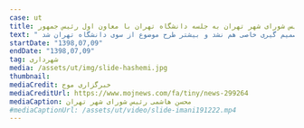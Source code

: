 ```yaml
---
case: ut
title: اشاره رئیس شورای شهر تهران به جلسه دانشگاه تهران با معاون اول رئیس جمهور
text: " محسن هاشمی ، رئیس شورای شهر تهران  در حاشیه جلسه شورای اسلامی شهر تهران و در جمع خبرنگاران به جلسه طرح توسعه دانشگاه تهران با حضور جهانگیری اشاره کرد و گفت: توسعه دانشگاه تهران ربطی به شورا نداشت بلکه دچار یک مصوبه از شورای عالی شهر سازی شده بود و دانشگاه تهران به این مصوبه گلایه داشت. رئیس شورای اسلامی شهر تهران گفت: در آن جلسه صحبت‌هایی شد اما تصمیم گیری خاصی هم نشد و بیشتر طرح موضوع از سوی دانشگاه تهران شد."
startDate: "1398,07,09"
endDate: "1398,07,09"
tag: شهرداری
media: /assets/ut/img/slide-hashemi.jpg
thumbnail:
mediaCredit: خبرگزاری موج
mediaCreditUrl: https://www.mojnews.com/fa/tiny/news-299264
mediaCaption: محسن هاشمی رئیس شورای شهر تهران
#mediaCaptionUrl: /assets/ut/video/slide-imani191222.mp4
---
```

